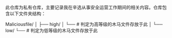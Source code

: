 此仓库为私有仓库，主要记录我在辛选从事安全运营工作期间的相关内容。仓库包含以下文件夹结构：

Maliciousfile/
│
├── high/
│   └── # 判定为高等级的木马文件存放于此
│
└── low/
    └── # 判定为低等级的木马文件存放于此
